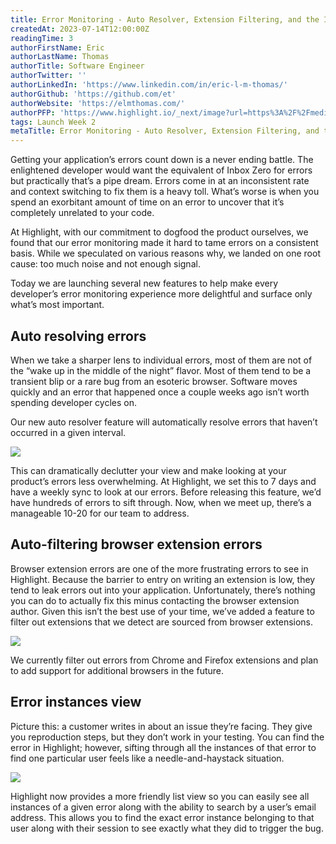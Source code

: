 ```yaml
---
title: Error Monitoring - Auto Resolver, Extension Filtering, and the Instance View
createdAt: 2023-07-14T12:00:00Z
readingTime: 3
authorFirstName: Eric
authorLastName: Thomas
authorTitle: Software Engineer
authorTwitter: ''
authorLinkedIn: 'https://www.linkedin.com/in/eric-l-m-thomas/'
authorGithub: 'https://github.com/et'
authorWebsite: 'https://elmthomas.com/'
authorPFP: 'https://www.highlight.io/_next/image?url=https%3A%2F%2Fmedia.graphassets.com%2FnGV2kef5QWrrpTb8zSx3&w=3840&q=75'
tags: Launch Week 2 
metaTitle: Error Monitoring - Auto Resolver, Extension Filtering, and the Instance View
---
```


Getting your application’s errors count down is a never ending battle. The enlightened developer would want the equivalent of Inbox Zero for errors but practically that’s a pipe dream. Errors come in at an inconsistent rate and context switching to fix them is a heavy toll. What’s worse is when you spend an exorbitant amount of time on an error to uncover that it’s completely unrelated to your code.

At Highlight, with our commitment to dogfood the product  ourselves, we found that our error monitoring made it hard to tame errors on a consistent basis. While we speculated on various reasons why, we landed on one root cause: too much noise and not enough signal.

Today we are launching several new features to help make every developer’s error monitoring experience more delightful and surface only what’s most important.

## Auto resolving errors

When we take a sharper lens to individual errors, most of them are not of the “wake up in the middle of the night” flavor. Most of them tend to be a transient blip or a rare bug from an esoteric browser. Software moves quickly and an error that happened once a couple weeks ago isn’t worth spending developer cycles on.

Our new auto resolver feature will automatically resolve errors that haven’t occurred in a given interval.

![](/images/blog/error-monitoring-launch-week-2-new-features/autoresolve.png)

This can dramatically declutter your view and make looking at your product’s errors less overwhelming. At Highlight, we set this to 7 days and have a weekly sync to look at our errors. Before releasing this feature, we’d have hundreds of errors to sift through. Now, when we meet up, there’s a manageable 10-20 for our team to address.

## Auto-filtering browser extension errors

Browser extension errors are one of the more frustrating errors to see in Highlight. Because the barrier to entry on writing an extension is low, they tend to leak errors out into your application. Unfortunately, there’s nothing you can do to actually fix this minus contacting the browser extension author. Given this isn’t the best use of your time, we’ve added a feature to filter out extensions that we detect are sourced from browser extensions.

![](/images/blog/error-monitoring-launch-week-2-new-features/extension-errors.png)

We currently filter out errors from Chrome and Firefox extensions and plan to add support for additional browsers in the future. 

## Error instances view

Picture this: a customer writes in about an issue they’re facing. They give you reproduction steps, but they don’t work in your testing. You can find the error in Highlight; however, sifting through all the instances of that error to find one particular user feels like a needle-and-haystack situation.

![](/images/blog/error-monitoring-launch-week-2-new-features/instances.png)

Highlight now provides a more friendly list view so you can easily see all instances of a given error along with the ability to search by a user’s email address. This allows you to find the exact error instance belonging to that user along with their session to see exactly what they did to trigger the bug.
